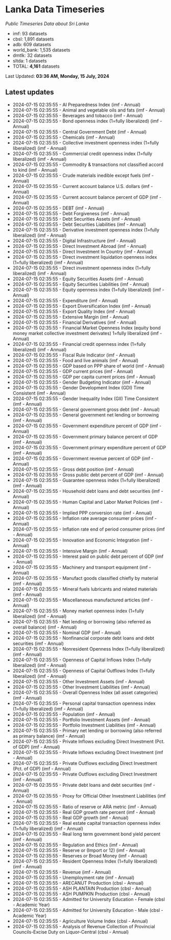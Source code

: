 # Lanka Data Timeseries
*Public Timeseries Data about Sri Lanka*

* imf: 93 datasets
* cbsl: 1,891 datasets
* adb: 609 datasets
* world_bank: 1,535 datasets
* dmtlk: 32 datasets
* sltda: 1 datasets
* TOTAL: **4,161** datasets

Last Updated: **03:36 AM, Monday, 15 July, 2024**

## Latest updates

* 2024-07-15 02:35:55 - AI Preparedness Index (imf - Annual)
* 2024-07-15 02:35:55 - Animal and vegetable oils and fats (imf - Annual)
* 2024-07-15 02:35:55 - Beverages and tobacco (imf - Annual)
* 2024-07-15 02:35:55 - Bond openness index (1=fully liberalized) (imf - Annual)
* 2024-07-15 02:35:55 - Central Government Debt (imf - Annual)
* 2024-07-15 02:35:55 - Chemicals (imf - Annual)
* 2024-07-15 02:35:55 - Collective investment openness index (1=fully liberalized) (imf - Annual)
* 2024-07-15 02:35:55 - Commercial credit openness index (1=fully liberalized) (imf - Annual)
* 2024-07-15 02:35:55 - Commodity & transactions not classified accord to kind (imf - Annual)
* 2024-07-15 02:35:55 - Crude materials inedible except fuels (imf - Annual)
* 2024-07-15 02:35:55 - Current account balance U.S. dollars (imf - Annual)
* 2024-07-15 02:35:55 - Current account balance percent of GDP (imf - Annual)
* 2024-07-15 02:35:55 - DEBT (imf - Annual)
* 2024-07-15 02:35:55 - Debt Forgiveness (imf - Annual)
* 2024-07-15 02:35:55 - Debt Securities Assets (imf - Annual)
* 2024-07-15 02:35:55 - Debt Securities Liabilities (imf - Annual)
* 2024-07-15 02:35:55 - Derivative investment openness index (1=fully liberalized) (imf - Annual)
* 2024-07-15 02:35:55 - Digital Infrastructure (imf - Annual)
* 2024-07-15 02:35:55 - Direct Investment Abroad (imf - Annual)
* 2024-07-15 02:35:55 - Direct Investment In Country (imf - Annual)
* 2024-07-15 02:35:55 - Direct investment liquidation openness index (1=fully liberalized) (imf - Annual)
* 2024-07-15 02:35:55 - Direct investment openness index (1=fully liberalized) (imf - Annual)
* 2024-07-15 02:35:55 - Equity Securities Assets (imf - Annual)
* 2024-07-15 02:35:55 - Equity Securities Liabilities (imf - Annual)
* 2024-07-15 02:35:55 - Equity openness index (1=fully liberalized) (imf - Annual)
* 2024-07-15 02:35:55 - Expenditure (imf - Annual)
* 2024-07-15 02:35:55 - Export Diversification Index (imf - Annual)
* 2024-07-15 02:35:55 - Export Quality Index (imf - Annual)
* 2024-07-15 02:35:55 - Extensive Margin (imf - Annual)
* 2024-07-15 02:35:55 - Financial Derivatives (imf - Annual)
* 2024-07-15 02:35:55 - Financial Market Openness Index (equity bond money market collective investment derivates) 1=fully liberalized (imf - Annual)
* 2024-07-15 02:35:55 - Financial credit openness index (1=fully liberalized) (imf - Annual)
* 2024-07-15 02:35:55 - Fiscal Rule Indicator (imf - Annual)
* 2024-07-15 02:35:55 - Food and live animals (imf - Annual)
* 2024-07-15 02:35:55 - GDP based on PPP share of world (imf - Annual)
* 2024-07-15 02:35:55 - GDP current prices (imf - Annual)
* 2024-07-15 02:35:55 - GDP per capita current prices (imf - Annual)
* 2024-07-15 02:35:55 - Gender Budgeting Indicator (imf - Annual)
* 2024-07-15 02:35:55 - Gender Development Index (GDI) Time Consistent (imf - Annual)
* 2024-07-15 02:35:55 - Gender Inequality Index (GII) Time Consistent (imf - Annual)
* 2024-07-15 02:35:55 - General government gross debt (imf - Annual)
* 2024-07-15 02:35:55 - General government net lending or borrowing (imf - Annual)
* 2024-07-15 02:35:55 - Government expenditure percent of GDP (imf - Annual)
* 2024-07-15 02:35:55 - Government primary balance percent of GDP (imf - Annual)
* 2024-07-15 02:35:55 - Government primary expenditure percent of GDP (imf - Annual)
* 2024-07-15 02:35:55 - Government revenue percent of GDP (imf - Annual)
* 2024-07-15 02:35:55 - Gross debt position (imf - Annual)
* 2024-07-15 02:35:55 - Gross public debt percent of GDP (imf - Annual)
* 2024-07-15 02:35:55 - Guarantee openness index (1=fully liberalized) (imf - Annual)
* 2024-07-15 02:35:55 - Household debt loans and debt securities (imf - Annual)
* 2024-07-15 02:35:55 - Human Capital and Labor Market Policies (imf - Annual)
* 2024-07-15 02:35:55 - Implied PPP conversion rate (imf - Annual)
* 2024-07-15 02:35:55 - Inflation rate average consumer prices (imf - Annual)
* 2024-07-15 02:35:55 - Inflation rate end of period consumer prices (imf - Annual)
* 2024-07-15 02:35:55 - Innovation and Economic Integration (imf - Annual)
* 2024-07-15 02:35:55 - Intensive Margin (imf - Annual)
* 2024-07-15 02:35:55 - Interest paid on public debt percent of GDP (imf - Annual)
* 2024-07-15 02:35:55 - Machinery and transport equipment (imf - Annual)
* 2024-07-15 02:35:55 - Manufact goods classified chiefly by material (imf - Annual)
* 2024-07-15 02:35:55 - Mineral fuels lubricants and related materials (imf - Annual)
* 2024-07-15 02:35:55 - Miscellaneous manufactured articles (imf - Annual)
* 2024-07-15 02:35:55 - Money market openness index (1=fully liberalized) (imf - Annual)
* 2024-07-15 02:35:55 - Net lending or borrowing (also referred as overall balance) (imf - Annual)
* 2024-07-15 02:35:55 - Nominal GDP (imf - Annual)
* 2024-07-15 02:35:55 - Nonfinancial corporate debt loans and debt securities (imf - Annual)
* 2024-07-15 02:35:55 - Nonresident Openness Index (1=fully liberalized) (imf - Annual)
* 2024-07-15 02:35:55 - Openness of Capital Inflows Index (1=fully liberalized) (imf - Annual)
* 2024-07-15 02:35:55 - Openness of Capital Outflows Index (1=fully liberalized) (imf - Annual)
* 2024-07-15 02:35:55 - Other Investment Assets (imf - Annual)
* 2024-07-15 02:35:55 - Other Investment Liabilities (imf - Annual)
* 2024-07-15 02:35:55 - Overall Openness Index (all asset categories) (imf - Annual)
* 2024-07-15 02:35:55 - Personal capital transaction openness index (1=fully liberalized) (imf - Annual)
* 2024-07-15 02:35:55 - Population (imf - Annual)
* 2024-07-15 02:35:55 - Portfolio Investment Assets (imf - Annual)
* 2024-07-15 02:35:55 - Portfolio Investment Liabilities (imf - Annual)
* 2024-07-15 02:35:55 - Primary net lending or borrowing (also referred as primary balance) (imf - Annual)
* 2024-07-15 02:35:55 - Private Inflows excluding Direct Investment (Pct. of GDP) (imf - Annual)
* 2024-07-15 02:35:55 - Private Inflows excluding Direct Investment (imf - Annual)
* 2024-07-15 02:35:55 - Private Outflows excluding Direct Investment (Pct. of GDP) (imf - Annual)
* 2024-07-15 02:35:55 - Private Outflows excluding Direct Investment (imf - Annual)
* 2024-07-15 02:35:55 - Private debt loans and debt securities (imf - Annual)
* 2024-07-15 02:35:55 - Proxy for Official Other Investment Liabilities (imf - Annual)
* 2024-07-15 02:35:55 - Ratio of reserve or ARA metric (imf - Annual)
* 2024-07-15 02:35:55 - Real GDP growth rate percent (imf - Annual)
* 2024-07-15 02:35:55 - Real GDP growth (imf - Annual)
* 2024-07-15 02:35:55 - Real estate capital transaction openness index (1=fully liberalized) (imf - Annual)
* 2024-07-15 02:35:55 - Real long term government bond yield percent (imf - Annual)
* 2024-07-15 02:35:55 - Regulation and Ethics (imf - Annual)
* 2024-07-15 02:35:55 - Reserve or (Import or 12) (imf - Annual)
* 2024-07-15 02:35:55 - Reserves or Broad Money (imf - Annual)
* 2024-07-15 02:35:55 - Resident Openness Index (1=fully liberalized) (imf - Annual)
* 2024-07-15 02:35:55 - Revenue (imf - Annual)
* 2024-07-15 02:35:55 - Unemployment rate (imf - Annual)
* 2024-07-15 02:35:55 - ARECANUT Production (cbsl - Annual)
* 2024-07-15 02:35:55 - ASH PLANTAIN Production (cbsl - Annual)
* 2024-07-15 02:35:55 - ASH PUMPKIN Production (cbsl - Annual)
* 2024-07-15 02:35:55 - Admitted for University Education - Female (cbsl - Academic Year)
* 2024-07-15 02:35:55 - Admitted for University Education - Male (cbsl - Academic Year)
* 2024-07-15 02:35:55 - Agriculture Volume Index (cbsl - Annual)
* 2024-07-15 02:35:55 - Analysis of Revenue Collection of Provincial Councils-Excise Duty on Liquor-Central (cbsl - Annual)